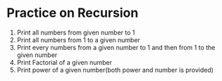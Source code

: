 # Practice on Recursion

1. Print all numbers from given number to 1
2. Print all numbers from 1 to a given number
3. Print every numbers from a given number to 1 and then from 1 to the given number
4. Print Factorial of a given number
5. Print power of a given number(both power and number is provided)